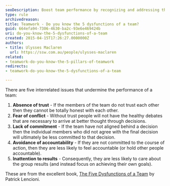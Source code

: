 ```yaml
---
seoDescription: Boost team performance by recognizing and addressing the five interrelated issues that undermine teamwork: absence of trust, fear of conflict, lack of commitment, avoidance of accountability, and inattention to results.
type: rule
archivedreason: 
title: Teamwork - Do you know the 5 dysfunctions of a team?
guid: 664efa94-7306-4630-ba2c-93e6e469424b
uri: do-you-know-the-5-dysfunctions-of-a-team
created: 2015-04-15T17:26:27.0000000Z
authors:
- title: Ulysses Maclaren
  url: https://ssw.com.au/people/ulysses-maclaren
related:
- teamwork-do-you-know-the-5-pillars-of-teamwork
redirects:
- teamwork-do-you-know-the-5-dysfunctions-of-a-team

---
```


There are five interrelated issues that undermine the performance of a team:

<!--endintro-->

1. **Absence of trust** - If the members of the team do not trust each other then they cannot be totally honest with each other.
2. **Fear of conflict** - Without trust people will not have the healthy debates that are necessary to arrive at better thought through decisions.
3. **Lack of commitment** - If the team have not aligned behind a decision then the individual members who did not agree with the final decision will ultimately be less committed to that decision.
4. **Avoidance of accountability** - If they are not committed to the course of action, then they are less likely to feel accountable (or hold other people accountable).
5. **Inattention to results** - Consequently, they are less likely to care about the group results (and instead focus on achieving their own goals).

These are from the excellent book, [The Five Dysfunctions of a Team](https://www.amazon.com/Five-Dysfunctions-Team-Leadership-Fable/dp/0787960756) by Patrick Lencioni.
